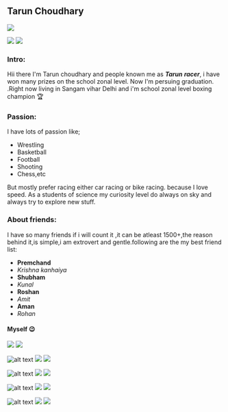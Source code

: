 ## Tarun Choudhary

![](https://img.shields.io/badge/Follower-8.7k-red?style=for-the-badge&logo=github)


![](https://img.shields.io/badge/Twitter-1.5k+-blue?style=social&logo=twitter)
![](https://img.shields.io/badge/Facebook-1.9k+-yellow?style=social&logo=facebook)






### Intro:

Hii there I'm Tarun choudhary  and people known me as **_Tarun_** **_racer_**,
i have won many prizes on the school zonal level. Now I'm persuing graduation. 
.Right now living in Sangam vihar Delhi and i'm school zonal level boxing champion 🏆


### Passion:
I have lots of passion like; 
* Wrestling
* Basketball 
* Football
* Shooting
* Chess,etc

But mostly prefer racing either car racing or bike racing.
 because I love speed.
As a students of science my curiosity level do always on sky and always try to explore new stuff.

<!-- ### My pic with my friends:-->

<!-- [comment]: ![alt text](https://tarun-choudhary.github.io/intro/IMG_20191211_175429.jpg ) -->


### About friends:
I have so many friends if i will count it ,it can be atleast 1500+,the reason behind it,is simple,i am
extrovert and gentle.following are the my best friend list:
* **Premchand**
* _Krishna kanhaiya_
* **Shubham**
* _Kunal_
* **Roshan**
* _Amit_
* **Aman**
* _Rohan_

#### Myself 😉

<!-- ![alt text](https://tarun-choudhary.github.io/intro/IMG-20190928-WA0014.jpg ) -->
<!-- ![alt text](https://tarun-choudhary.github.io/intro/IMG_20210106_090433_790.jpg) -->

![](https://img.shields.io/badge/Likes-6.4k+-yellow?style=social&logo=facebook)
![](https://img.shields.io/badge/Upvote-1.2k+-yellow?style=social&logo=reddit)




<!-- ![alt text](https://tarun-choudhary.github.io/intro/tarun1.jpg ) -->

![alt text](https://tarun-choudhary.github.io/intro/tarun2.jpg )
![](https://img.shields.io/badge/Likes-4.2k+-yellow?style=social&logo=facebook)
![](https://img.shields.io/badge/Upvote-1.8k+-yellow?style=social&logo=reddit)


![alt text](https://tarun-choudhary.github.io/intro/IMG_20201202_123619_698.jpg)
![](https://img.shields.io/badge/Likes-3.7k+-yellow?style=social&logo=facebook)
![](https://img.shields.io/badge/Upvote-1.1k+-yellow?style=social&logo=reddit)



![alt text](https://tarun-choudhary.github.io/intro/IMG_20201202_123625_156.jpg)
![](https://img.shields.io/badge/Likes-7.2k+-yellow?style=social&logo=facebook)
![](https://img.shields.io/badge/Upvote-1.8k+-yellow?style=social&logo=reddit)

![alt text](https://tarun-choudhary.github.io/intro/IMG_20201202_123622_764.jpg )
![](https://img.shields.io/badge/Likes-2.9k+-yellow?style=social&logo=facebook)
![](https://img.shields.io/badge/Upvote-1k+-yellow?style=social&logo=reddit)




<!-- #### Pics of few but best friends
![alt text](https://tarun-choudhary.github.io/intro/IMG-20190928-WA0020.jpg )
![](https://img.shields.io/badge/Likes-1k+-yellow?style=social&logo=facebook)
![](https://img.shields.io/badge/Upvote-2.3k+-yellow?style=social&logo=reddit)

![alt text](https://tarun-choudhary.github.io/intro/IMG-20190928-WA0021.jpg )
![](https://img.shields.io/badge/Likes-3k+-yellow?style=social&logo=facebook)
![](https://img.shields.io/badge/Upvote-0.9k+-yellow?style=social&logo=reddit)


![alt text](https://tarun-choudhary.github.io/intro/IMG-20190928-WA0022.jpg )
![](https://img.shields.io/badge/Likes-1.6k+-yellow?style=social&logo=facebook)
![](https://img.shields.io/badge/Upvote-1.7k+-yellow?style=social&logo=reddit)




##### you can see the raushan's yogashan 😂😂😂😂
![alt raushan yoga ](https://tarun-choudhary.github.io/intro/IMG-20190928-WA0025.jpg "raushan yogashan")
![](https://img.shields.io/badge/Likes-1.4k+-yellow?style=social&logo=facebook)
![](https://img.shields.io/badge/Upvote-1k+-yellow?style=social&logo=reddit) -->
